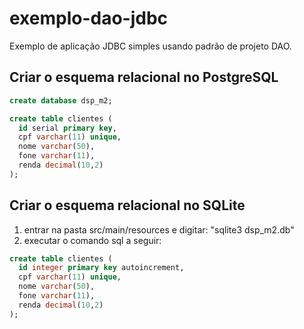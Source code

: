 exemplo-dao-jdbc
================

Exemplo de aplicação JDBC simples usando padrão de projeto DAO.

Criar o esquema relacional no PostgreSQL
----------------------------------------
```sql
create database dsp_m2;

create table clientes (
  id serial primary key,
  cpf varchar(11) unique,
  nome varchar(50),
  fone varchar(11),
  renda decimal(10,2)
);
```

Criar o esquema relacional no SQLite
------------------------------------
1. entrar na pasta src/main/resources e digitar: "sqlite3 dsp_m2.db"
2. executar o comando sql a seguir:
```sql
create table clientes (
  id integer primary key autoincrement,
  cpf varchar(11) unique,
  nome varchar(50),
  fone varchar(11),
  renda decimal(10,2)
);
```
